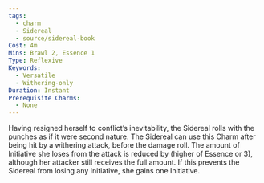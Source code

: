 ```yaml
---
tags:
  - charm
  - Sidereal
  - source/sidereal-book
Cost: 4m
Mins: Brawl 2, Essence 1
Type: Reflexive
Keywords:
  - Versatile
  - Withering-only
Duration: Instant
Prerequisite Charms:
  - None
---
```

Having resigned herself to conflict’s inevitability, the Sidereal rolls with the punches as if it were second nature. The Sidereal can use this Charm after being hit by a withering attack, before the damage roll. The amount of Initiative she loses from the attack is reduced by (higher of Essence or 3), although her attacker still receives the full amount. If this prevents the Sidereal from losing any Initiative, she gains one Initiative.